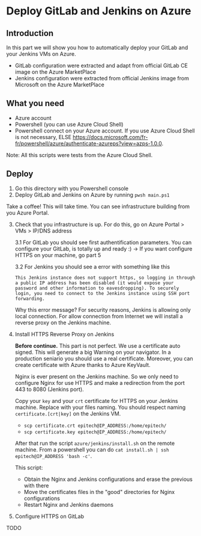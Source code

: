 # Deploy GitLab and Jenkins on Azure

## Introduction

In this part we will show you how to automatically deploy your GitLab and your Jenkins VMs on Azure.
- GitLab configuration were extracted and adapt from official GitLab CE image on the Azure MarketPlace
- Jenkins configuration were extracted from official Jenkins image from Microsoft on the Azure MarketPlace

## What you need

- Azure account
- Powershell (you can use Azure Cloud Shell)
- Powershell connect on your Azure account. If you use Azure Cloud Shell is not necessary, ELSE https://docs.microsoft.com/fr-fr/powershell/azure/authenticate-azureps?view=azps-1.0.0.

Note: All this scripts were tests from the Azure Cloud Shell.

## Deploy

1. Go this directory with you Powershell console
2. Deploy GitLab and Jenkins on Azure by running `pwsh main.ps1`

Take a coffee! This will take time. You can see infrastructure building from you Azure Portal.

3. Check that you infrastructure is up. For do this, go on Azure Portal > VMs > IP/DNS address

    3.1 For GitLab you should see first authentification parameters. You can configure your GitLab, is totally up and ready :) -> If you want configure HTTPS on your machine, go part 5
  
    3.2 For Jenkins you should see a error with something like this 
  
      `This Jenkins instance does not support https, so logging in through a public IP address has been disabled (it would expose your password and other information to eavesdropping). To securely login, you need to connect to the Jenkins instance using SSH port forwarding.`
  
    Why this error message? For security reasons, Jenkins is allowing only local connection. For allow connection from Internet we will install a reverse proxy on the Jenkins machine.
  

4. Install HTTPS Reverse Proxy on Jenkins

    **Before continue.** This part is not perfect. We use a certificate auto signed. This will generate a big Warning on your navigator. In a production seniario you should use a real certificate. Moreover, you can create certificate with Azure thanks to Azure KeyVault.
    
    Nginx is ever present on the Jenkins machine. So we only need to configure Nginx for use HTTPS and make a redirection from the port 443 to 8080 (Jenkins port).
    
    Copy your `key` and your `crt` certificate for HTTPS on your Jenkins machine. Replace with your files naming. You should respect naming `certificate.[crt|key]` on the Jenkins VM.

    - `scp certificate.crt epitech@IP_ADDRESS:/home/epitech/`
    - `scp certificate.key epitech@IP_ADDRESS:/home/epitech/`

    After that run the script `azure/jenkins/install.sh` on the remote machine. From a powershell you can do `cat install.sh | ssh epitech@IP_ADDRESS 'bash -c'`.
    
    This script:
      - Obtain the Nginx and Jenkins configurations and erase the previous with there
      - Move the certificates files in the "good" directories for Nginx configurations
      - Restart Nginx and Jenkins daemons

5. Configure HTTPS on GitLab

  TODO
